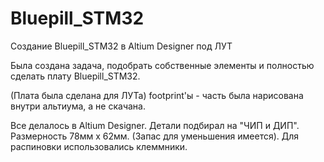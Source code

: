 # Bluepill_STM32
 Создание Bluepill_STM32 в Altium Designer под ЛУТ

Была создана задача, подобрать собственные элементы и полностью сделать плату Bluepill_STM32.

(Плата была сделана для ЛУТа)
footprint'ы - часть была нарисована внутри альтиума, а не скачана.

Все делалось в Altium Designer. Детали подбирал на "ЧИП и ДИП".
Размерность 78мм x 62мм. (Запас для уменьшения имеется).
Для распиновки использовались клеммники.  

